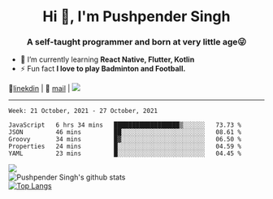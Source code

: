 <h1 align="center">Hi 👋, I'm Pushpender Singh</h1>
<h3 align="center">A self-taught programmer and born at very little age😜</h3>

- 🌱 I’m currently learning **React Native, Flutter, Kotlin**
- ⚡ Fun fact **I love to play Badminton and Football.**

👔[linekdin](https://www.linkedin.com/in/pushpender-singh-240061202/) | 📧 [mail](mailto:pushpendersingh@p2devs.com) | ![](https://komarev.com/ghpvc/?username=pushpender-singh-ap&color=blue)


---

<!--START_SECTION:waka-->
```text
Week: 21 October, 2021 - 27 October, 2021

JavaScript   6 hrs 34 mins   ██████████████████▒░░░░░░   73.73 % 
JSON         46 mins         ██░░░░░░░░░░░░░░░░░░░░░░░   08.61 % 
Groovy       34 mins         █▓░░░░░░░░░░░░░░░░░░░░░░░   06.50 % 
Properties   24 mins         █░░░░░░░░░░░░░░░░░░░░░░░░   04.59 % 
YAML         23 mins         █░░░░░░░░░░░░░░░░░░░░░░░░   04.45 % 
```
<!--END_SECTION:waka-->

<img align="left" src="https://github-readme-streak-stats.herokuapp.com/?user=pushpender-singh-ap&theme=dark" /></br>
![Pushpender Singh's github stats](https://github-readme-stats.vercel.app/api?username=pushpender-singh-ap&show_icons=true&theme=radical&count_private=true)</br>
[![Top Langs](https://github-readme-stats.vercel.app/api/top-langs/?username=pushpender-singh-ap&theme=radical)](https://github.com/pushpender-singh-ap/github-readme-stats)
